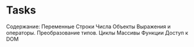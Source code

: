# Tasks
Содержание:
Переменные
Строки
Числа
Объекты
Выражения и операторы. Преобразование типов.
Циклы
Массивы
Функции
Доступ к DOM
